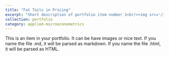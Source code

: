 ```yaml
---
title: "Fat Tails in Pricing"
excerpt: "Short description of portfolio item number 1<br/><img src='/images/500x300.png'>"
collection: portfolio
category: applied-microeconometrics
---
```


This is an item in your portfolio. It can be have images or nice text. If you name the file .md, it will be parsed as markdown. If you name the file .html, it will be parsed as HTML. 
